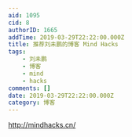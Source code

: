 ```yaml
---
aid: 1095
cid: 8
authorID: 1665
addTime: 2019-03-29T22:22:00.000Z
title: 推荐刘未鹏的博客 Mind Hacks
tags:
    - 刘未鹏
    - 博客
    - mind
    - hacks
comments: []
date: 2019-03-29T22:22:00.000Z
category: 博客
---
```


http://mindhacks.cn/
